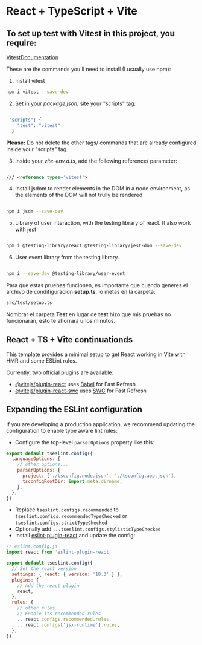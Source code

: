 # React + TypeScript + Vite

## To set up test with Vitest in this project, you require:


[VitestDocumentation](https://www.react-hook-form.com/)

These are the commands you'll need to install (I usually use npm):

1. Install vitest

```sh
npm i vitest --save-dev

```

2. Set in your *package.json*, site your "scripts" tag:

```sh

 "scripts": {
    "test": "vitest"
  }

```

**Please:** Do not delete the other tags/ commands that are already configured inside your "scripts" tag.

3. Inside your *vite-env.d.ts*, add the following reference/ parameter:

```md

/// <reference types='vitest'>

```
4. Install jsdom to render elements in the DOM in a node environment, as the elements of the DOM will not trully be rendered

```sh

npm i jsdm --save-dev

```

5. Library of user interaction, with the testing library of react. It also work with jest

```sh

npm i @testing-library/react @testing-library/jest-dom --save-dev

```

6. User event library from the testing library.

```sh

npm i --save-dev @testing-library/user-event

```

Para que estas pruebas funcionen, es importante que cuando generes el archivo de condifiguracion **setup.ts**, lo metas en la carpeta:

```md
src/test/setup.ts

```

Nombrar el carpeta **Test** en lugar de **test** hizo que mis pruebas no funcionaran, esto te ahorrará unos minutos.

## React + TS + Vite continuationds
This template provides a minimal setup to get React working in Vite with HMR and some ESLint rules.

Currently, two official plugins are available:

- [@vitejs/plugin-react](https://github.com/vitejs/vite-plugin-react/blob/main/packages/plugin-react/README.md) uses [Babel](https://babeljs.io/) for Fast Refresh
- [@vitejs/plugin-react-swc](https://github.com/vitejs/vite-plugin-react-swc) uses [SWC](https://swc.rs/) for Fast Refresh

## Expanding the ESLint configuration

If you are developing a production application, we recommend updating the configuration to enable type aware lint rules:

- Configure the top-level `parserOptions` property like this:

```js
export default tseslint.config({
  languageOptions: {
    // other options...
    parserOptions: {
      project: ['./tsconfig.node.json', './tsconfig.app.json'],
      tsconfigRootDir: import.meta.dirname,
    },
  },
})
```

- Replace `tseslint.configs.recommended` to `tseslint.configs.recommendedTypeChecked` or `tseslint.configs.strictTypeChecked`
- Optionally add `...tseslint.configs.stylisticTypeChecked`
- Install [eslint-plugin-react](https://github.com/jsx-eslint/eslint-plugin-react) and update the config:

```js
// eslint.config.js
import react from 'eslint-plugin-react'

export default tseslint.config({
  // Set the react version
  settings: { react: { version: '18.3' } },
  plugins: {
    // Add the react plugin
    react,
  },
  rules: {
    // other rules...
    // Enable its recommended rules
    ...react.configs.recommended.rules,
    ...react.configs['jsx-runtime'].rules,
  },
})
```
